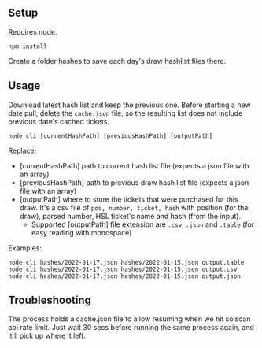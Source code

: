 ## Setup

Requires node.

```
npm install
```

Create a folder hashes to save each day's draw hashlist files there.

## Usage

Download latest hash list and keep the previous one.
Before starting a new date pull, delete the `cache.json` file, so the resulting list does not include previous date's cached tickets.

```
node cli [currentHashPath] [previousHashPath] [outputPath]
```

Replace:

- [currentHashPath] path to current hash list file (expects a json file with an array)
- [previousHashPath] path to previous draw hash list file (expects a json file with an array)
- [outputPath] where to store the tickets that were purchased for this draw. It's a csv file of `pos, number, ticket, hash` with position (for the draw), parsed number, HSL ticket's name and hash (from the input).
  - Supported [outputPath] file extension are `.csv`, `.json` and `.table` (for easy reading with monospace)

Examples:

```
node cli hashes/2022-01-17.json hashes/2022-01-15.json output.table
node cli hashes/2022-01-17.json hashes/2022-01-15.json output.csv
node cli hashes/2022-01-17.json hashes/2022-01-15.json output.json
```

## Troubleshooting

The process holds a cache.json file to allow resuming when we hit solscan api rate limit. Just wait 30 secs before running the same process again, and it'll pick up where it left.
